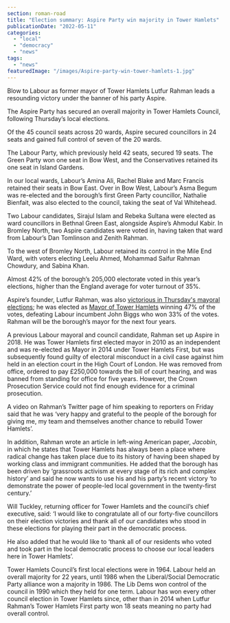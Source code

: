 ```yaml
---
section: roman-road
title: "Election summary: Aspire Party win majority in Tower Hamlets"
publicationDate: "2022-05-11"
categories: 
  - "local"
  - "democracy"
  - "news"
tags: 
  - "news"
featuredImage: "/images/Aspire-party-win-tower-hamlets-1.jpg"
---
```


Blow to Labour as former mayor of Tower Hamlets Lutfur Rahman leads a resounding victory under the banner of his party Aspire.

The Aspire Party has secured an overall majority in Tower Hamlets Council, following Thursday’s local elections. 

Of the 45 council seats across 20 wards, Aspire secured councillors in 24 seats and gained full control of seven of the 20 wards.

The Labour Party, which previously held 42 seats, secured 19 seats. The Green Party won one seat in Bow West, and the Conservatives retained its one seat in Island Gardens.

In our local wards, Labour’s Amina Ali, Rachel Blake and Marc Francis retained their seats in Bow East. Over in Bow West, Labour’s Asma Begum was re-elected and the borough’s first Green Party councillor, Nathalie Bienfait, was also elected to the council, taking the seat of Val Whitehead.

Two Labour candidates, Sirajul Islam and Rebeka Sultana were elected as ward councillors in Bethnal Green East, alongside Aspire’s Ahmodul Kabir. In Bromley North, two Aspire candidates were voted in, having taken that ward from Labour’s Dan Tomlinson and Zenith Rahman.

To the west of Bromley North, Labour retained its control in the Mile End Ward, with voters electing Leelu Ahmed, Mohammad Saifur Rahman Chowdury, and Sabina Khan. 

Almost 42% of the borough’s 205,000 electorate voted in this year’s elections, higher than the England average for voter turnout of 35%. 

Aspire’s founder, Lutfur Rahman, was also [victorious in Thursday's mayoral elections](https://romanroadlondon.com/notices/luftur-rahman-is-the-new-mayor-of-tower-hamlets/); he was elected as [Mayor of Tower Hamlets](https://democracy.towerhamlets.gov.uk/mgMemberIndex.aspx?bcr=1) winning 47% of the votes, defeating Labour incumbent John Biggs who won 33% of the votes.  Rahman will be the borough’s mayor for the next four years.

A previous Labour mayoral and council candidate, Rahman set up Aspire in 2018. He was Tower Hamlets first elected mayor in 2010 as an independent and was re-elected as Mayor in 2014 under Tower Hamlets First, but was subsequently found guilty of electoral misconduct in a civil case against him held in an election court in the High Court of London. He was removed from office, ordered to pay £250,000 towards the bill of court hearing, and was banned from standing for office for five years. However, the Crown Prosecution Service could not find enough evidence for a criminal prosecution.

A video on Rahman’s Twitter page of him speaking to reporters on Friday said that he was ‘very happy and grateful to the people of the borough for giving me, my team and themselves another chance to rebuild Tower Hamlets’.

In addition, Rahman wrote an article in left-wing American paper, _Jacobin_, in which he states that Tower Hamlets has always been a place where radical change has taken place due to its history of having been shaped by working class and immigrant communities. He added that the borough has been driven by ‘grassroots activism at every stage of its rich and complex history’ and said he now wants to use his and his party’s recent victory ‘to demonstrate the power of people-led local government in the twenty-first century.’

Will Tuckley, returning officer for Tower Hamlets and the council’s chief executive, said: ‘I would like to congratulate all of our forty-five councillors on their election victories and thank all of our candidates who stood in these elections for playing their part in the democratic process.

He also added that he would like to ‘thank all of our residents who voted and took part in the local democratic process to choose our local leaders here in Tower Hamlets’.

Tower Hamlets Council’s first local elections were in 1964. Labour held an overall majority for 22 years, until 1986 when the Liberal/Social Democratic Party alliance won a majority in 1986. The Lib Dems won control of the council in 1990 which they held for one term. Labour has won every other council election in Tower Hamlets since, other than in 2014 when Lutfur Rahman’s Tower Hamlets First party won 18 seats meaning no party had overall control.


